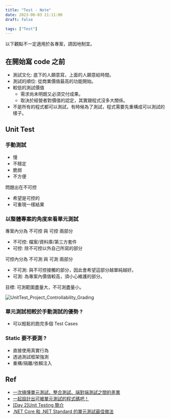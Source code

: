 ```yaml
---
title: "Test - Note"
date: 2023-06-03 21:11:00
draft: false

tags: ["Test"]
---
```


以下觀點不一定適用於各專案，請因地制宜。

## 在開始寫 code 之前
- 測試文化: 底下的人願意寫，上面的人願意給時間。
- 測試的順位: 從商業價值最高的功能開始。
- 較低的測試價值
  - 需求尚未明朗又必須交付成果。
  - 取決於經營者對價值的認定，其實跟程式沒多大關係。
- 不是所有的程式都可以測試，有時候為了測試，程式需要先重構成可以測試的樣子。

## Unit Test

### 手動測試
- 慢
- 不穩定
- 脆弱
- 不方便

問題出在不可控
- 希望是可控的
- 可重現一樣結果

### 以整體專案的角度來看單元測試
專案內分為 不可控 與 可控 兩部分
- 不可控: 檔案/資料庫/第三方套件
- 可控: 除不可控以外自己所寫的部分

可控內分為 不可測 與 可測 兩部分
- 不可測: 與不可控接觸的部分，因此會希望這部分越單純越好。
- 可測: 為專案內價值較高，須小心維護的部分。

目標: 可測範圍盡量大，不可測盡量小。

![UnitTest_Project_Controllability_Grading](/images/UnitTest_Project_Controllability_Grading.png)

### 單元測試相較於手動測試的優勢 ?
- 可以輕鬆的跑完多個 Test Cases

### Static 要不要測 ?
- 直接使用真實行為
- 透過測試框架強測
- 重構/隔離/依賴注入



## Ref
- [一次搞懂單元測試、整合測試、端對端測試之間的差異](https://blog.miniasp.com/post/2019/02/18/Unit-testing-Integration-testing-e2e-testing?fbclid=IwAR0oNzrUdvkS_1797MPY76s8GGf0t50XE3XAXsZcdddvUU7gHzS8ulffi5w)
- [一起設計出可被單元測試的程式碼吧！](https://www.youtube.com/watch?v=8lxTP2e5Uvk)
- [[Day 2]Unit Testing 簡介](https://ithelp.ithome.com.tw/articles/10102264)
- [.NET Core 和 .NET Standard 的單元測試最佳做法](https://learn.microsoft.com/zh-tw/dotnet/core/testing/unit-testing-best-practices)
